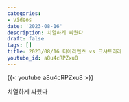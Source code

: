 ```yaml
---
categories:
- videos
date: '2023-08-16'
description: 치열하게 싸웠다
draft: false
tags: []
title: 2023/08/16 티아라멘츠 vs 크샤트리라
youtube_id: a8u4cRPZxu8
---
```



{{< youtube a8u4cRPZxu8 >}}

치열하게 싸웠다
